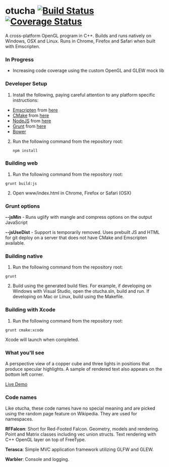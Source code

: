 # otucha [![Build Status](https://travis-ci.org/dpwolfe/otucha.svg?branch=master)](https://travis-ci.org/dpwolfe/otucha) [![Coverage Status](https://coveralls.io/repos/dpwolfe/otucha/badge.svg?branch=master)](https://coveralls.io/r/dpwolfe/otucha?branch=master)

A cross-platform OpenGL program in C++. Builds and runs natively on Windows, OSX and Linux. Runs in Chrome, Firefox and Safari when built with Emscripten.

### In Progress
- Increasing code coverage using the custom OpenGL and GLEW mock lib

### Developer Setup
1. Install the following, paying careful attention to any platform specific instructions:
  - [Emscripten](http://kripken.github.io/emscripten-site/) from [here](http://kripken.github.io/emscripten-site/docs/getting_started/downloads.html)
  - [CMake](http://www.cmake.org/) from [here](http://www.cmake.org/files/v3.1/?C=M;O=D)
  - [NodeJS](http://nodejs.org/) from [here](http://nodejs.org/download/)
  - [Grunt](http://gruntjs.com/) from [here](http://gruntjs.com/getting-started)
  - [Bower](http://bower.io/)
2. Run the following command from the repository root:

   ```
   npm install
   ```

### Building web
1. Run the following command from the repository root:

  ```
  grunt build:js
  ```
2. Open www/index.html in Chrome, Firefox or Safari (OSX)

### Grunt options
**--jsMin** - Runs uglify with mangle and compress options on the output JavaScript

**--jsUseDist** - Support is temporarily removed. Uses prebuilt JS and HTML for git deploy on a server that does not have CMake and Emscripten available.

### Building native
1. Run the following command from the repository root:

  ```
  grunt
  ```
2. Build using the generated build files.  For example, if developing on Windows with Visual Studio, open the otucha.sln, build and run.  If developing on Mac or Linux, build using the Makefile.

### Building with Xcode
1. Run the following command from the repository root:

  ```
  grunt cmake:xcode
  ```
  Xcode will launch when completed.

### What you'll see
A perspective view of a copper cube and three lights in positions that produce specular highlights.  A sample of rendered text also appears on the bottom left corner.

[Live Demo](http://spritegeist.azurewebsites.net/)

### Code names
Like otucha, these code names have no special meaning and are picked using the random page feature on Wikipedia.  They are used for namespaces.

**RFFalcon**: Short for Red-Footed Falcon.  Geometry, models and rendering.  Point and Matrix classes including vec union structs. Text rendering with C++ OpenGL layer on top of FreeType.

**Terasca**: Simple MVC application framework utilizing GLFW and GLEW.

**Warbler**: Console and logging.
